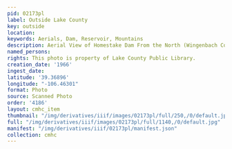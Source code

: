 ```yaml
---
pid: 02173pl
label: Outside Lake County
key: outside
location: 
keywords: Aerials, Dam, Reservoir, Mountains
description: Aerial View of Homestake Dam From the North (Wingenbach Collection)
named_persons: 
rights: This photo is property of Lake County Public Library.
creation_date: '1966'
ingest_date: 
latitude: '39.36896'
longitude: "-106.46301"
format: Photo
source: Scanned Photo
order: '4186'
layout: cmhc_item
thumbnail: "/img/derivatives/iiif/images/02173pl/full/250,/0/default.jpg"
full: "/img/derivatives/iiif/images/02173pl/full/1140,/0/default.jpg"
manifest: "/img/derivatives/iiif/02173pl/manifest.json"
collection: cmhc
---
```

